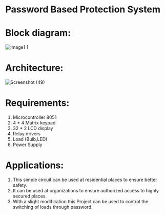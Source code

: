 # Password Based Protection System


# Block diagram:
![image1 1](https://user-images.githubusercontent.com/92022676/154940198-012ebccc-7858-4862-828b-a2a3c880340f.jpg)
# Architecture:
![Screenshot (49)](https://user-images.githubusercontent.com/92022676/154940440-cf26d959-45b9-46e0-9e0a-3ff2a37be101.png)
# Requirements:
1. Microcontroller 8051
2. 4 * 4 Matrix keypad
3. 32 * 2 LCD display
4. Relay drivers
5. Load (Bulb,LED)
6. Power Supply
# Applications:
1. This simple circuit can be used at residential places to ensure better safety.
2. It can be used at organizations to ensure authorized access to highly secured places.
3. With a slight modification this Project can be used to control the switching of loads through password.
